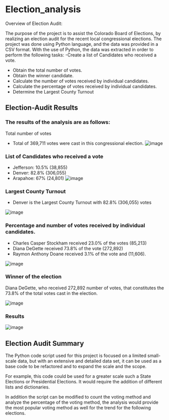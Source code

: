 # Election_analysis
Overview of Election Audit:

The purpose of the project is to assist the Colorado Board of Elections, by realizing an election audit for the recent local congressional elections. 
The project was done using Python language, and the data was provided in a CSV format. With the use of Python, the data was extracted in order to perform the following tasks:
-Create a list of Candidates who received a vote.
-	Obtain the total number of votes.
-	Obtain the winner candidate.
-	Calculate the number of votes received by individual candidates.
-	Calculate the percentage of votes received by individual candidates.
-	Determine the Largest County Turnout

## Election-Audit Results

### The results of the analysis are as follows:
Total number of votes
-	Total of 369,711 votes were cast in this congressional election.
![image](https://user-images.githubusercontent.com/98929742/156943338-fb81f184-10fa-4917-af4c-9cd72e46afbc.png)


### List of Candidates who received a vote
-	Jefferson: 10.5% (38,855)
- Denver: 82.8% (306,055)
- Arapahoe: 67% (24,801)
![image](https://user-images.githubusercontent.com/98929742/156943342-28706386-d4af-49c7-9c52-be808b1e48fe.png)


### Largest County Turnout
-	Denver is the Largest County Turnout with 82.8% (306,055) votes

![image](https://user-images.githubusercontent.com/98929742/156943350-9cd9849c-9d27-4603-bbbc-3e13377f7ae1.png)


### Percentage and number of votes received by individual candidates.

-	Charles Casper Stockham received 23.0% of the votes (85,213)
-	Diana DeGette received 73.8% of the vote (272,892)
-	Raymon Anthony Doane received 3.1% of the vote and (11,606).

![image](https://user-images.githubusercontent.com/98929742/156943364-295d07e2-1a00-40fa-ab4b-c50c1e9a3258.png)


### Winner of the election
Diana DeGette, who received 272,892 number of votes, that constitutes the 73.8% of the total votes cast in the election.

![image](https://user-images.githubusercontent.com/98929742/156943376-c2d85955-f6c2-47b9-a774-446a843b5a94.png)

### Results 

![image](https://user-images.githubusercontent.com/98929742/156943517-0fda802a-b1f2-432f-9c95-3aff80ff31ef.png)


## Election Audit Summary

The Python code script used for this project is focused on a limited small-scale data, but with an extensive and detailed data set, it can be used as a base code to be refactored and to expand the scale and the scope.

For example, this code could be used for a greater scale such a State Elections or Presidential Elections. It would require the addition of different lists and dictionaries. 

In addition the script can be modified to count the voting method and analyze the percentage of the voting method, the analysis would provide the most popular voting method as well for the trend for the following elections.
